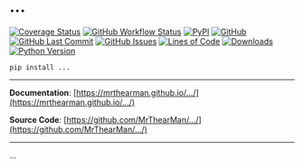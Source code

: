 # ...

[![Coverage Status][coverage-badge]][coverage]
[![GitHub Workflow Status][status-badge]][status]
[![PyPI][pypi-badge]][pypi]
[![GitHub][licence-badge]][licence]
[![GitHub Last Commit][repo-badge]][repo]
[![GitHub Issues][issues-badge]][issues]
[![Lines of Code][loc-badge]][repo]
[![Downloads][downloads-badge]][pypi]
[![Python Version][version-badge]][pypi]

```shell
pip install ...
```

---

**Documentation**: [https://mrthearman.github.io/.../](https://mrthearman.github.io/.../)

**Source Code**: [https://github.com/MrThearMan/.../](https://github.com/MrThearMan/.../)

---

...

[coverage-badge]: https://coveralls.io/repos/github/MrThearMan/.../badge.svg?branch=main
[status-badge]: https://img.shields.io/github/actions/workflow/status/MrThearMan/.../test.yml?branch=main
[pypi-badge]: https://img.shields.io/pypi/v/...
[licence-badge]: https://img.shields.io/github/license/MrThearMan/...
[repo-badge]: https://img.shields.io/github/last-commit/MrThearMan/...
[issues-badge]: https://img.shields.io/github/issues-raw/MrThearMan/...
[version-badge]: https://img.shields.io/pypi/pyversions/...
[loc-badge]: https://img.shields.io/tokei/lines/github.com/MrThearMan/...
[downloads-badge]: https://img.shields.io/pypi/dm/...

[coverage]: https://coveralls.io/github/MrThearMan/...?branch=main
[status]: https://github.com/MrThearMan/.../actions/workflows/test.yml
[pypi]: https://pypi.org/project/...
[licence]: https://github.com/MrThearMan/.../blob/main/LICENSE
[repo]: https://github.com/MrThearMan/.../commits/main
[issues]: https://github.com/MrThearMan/.../issues
